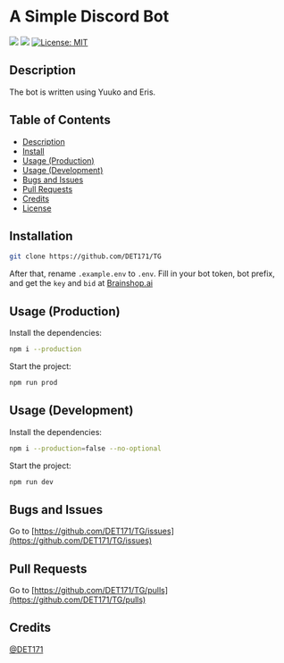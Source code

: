 # A Simple Discord Bot
[![](https://img.shields.io/github/issues/DET171/TG?style=flat-square&logo=github)](https://github.com/DET171/TG/issues)
[![](https://img.shields.io/github/forks/DET171/TG?style=flat-square&logo=github)](https://github.com/DET171/TG/)
[![License: MIT](https://img.shields.io/badge/license-MIT-blue.svg?style=flat-square&logo=github)](http://MIT.org/)
  ## Description

  The bot is written using Yuuko and Eris.

  ## Table of Contents

  - [Description](#description)
  - [Install](#installation)
  - [Usage (Production)](#usage-production)
  - [Usage (Development)](#usage-development)
  - [Bugs and Issues](#bugs-and-issues)
  - [Pull Requests](#pull-requests)
  - [Credits](#credits)
  - [License](#license)

  ## Installation
  ```bash
  git clone https://github.com/DET171/TG
  ```
  After that, rename `.example.env` to `.env`.
  Fill in your bot token, bot prefix, and get the `key` and `bid` at [Brainshop.ai](https://brainshop.ai/user/register)
  ## Usage (Production)
  Install the dependencies:
  ```bash
  npm i --production
  ```
  Start the project:
  ```bash
  npm run prod
  ```
  ## Usage (Development)
  Install the dependencies:
  ```bash
  npm i --production=false --no-optional
  ```
  Start the project:
  ```bash
  npm run dev
  ```

  ## Bugs and Issues

  Go to [https://github.com/DET171/TG/issues](https://github.com/DET171/TG/issues)

  ## Pull Requests
  Go to [https://github.com/DET171/TG/pulls](https://github.com/DET171/TG/pulls)
  ## Credits

  [@DET171](https://github.com/DET171)
